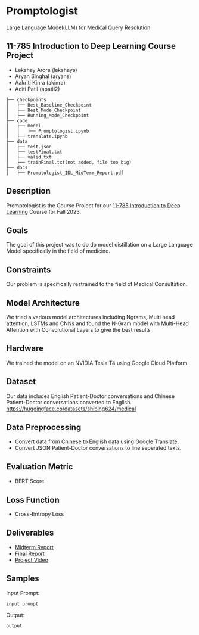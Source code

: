 # Promptologist
Large Language Model(LLM) for Medical Query Resolution

## 11-785 Introduction to Deep Learning Course Project
  + Lakshay Arora (lakshaya)
  + Aryan Singhal (aryans)
  + Aakriti Kinra (akinra)
  + Aditi Patil (apatil2)


```
├── checkpoints
│   ├── Best_Baseline_Checkpoint
│   ├── Best_Mode_Checkpoint
│   ├── Running_Mode_Checkpoint
├── code
│   ├── model
│   │   ├── Promptologist.ipynb
│   ├── translate.ipynb
├── data
│   ├── test.json
│   ├── testFinal.txt
│   ├── valid.txt
│   ├── trainFinal.txt(not added, file too big)
├── docs
│   ├── Promptologist_IDL_MidTerm_Report.pdf
```

## Description
Promptologist is the Course Project for our [11-785 Introduction to Deep Learning](https://deeplearning.cs.cmu.edu/F23/index.html#:~:text=the%20calendar%20first.-,OH%20Calendar,-%3A%20The%20Google) Course for Fall 2023.

## Goals
The goal of this project was to do do model distillation on a Large Language Model specifically in the field of medicine.

## Constraints

Our problem is specifically restrained to the field of Medical Consultation.

## Model Architecture

We tried a various model architectures including Ngrams, Multi head attention, LSTMs and CNNs and found the N-Gram model with Multi-Head Attention with Convolutional Layers to give the best results

## Hardware

We trained the model on an NVIDIA Tesla T4 using Google Cloud Platform.

## Dataset

Our data includes English Patient-Doctor conversations and Chinese Patient-Doctor conversations converted to English. https://huggingface.co/datasets/shibing624/medical

## Data Preprocessing

+ Convert data from Chinese to English data using Google Translate.
+ Convert JSON Patient-Doctor conversations to line seperated texts.

## Evaluation Metric

+ BERT Score

## Loss Function
+ Cross-Entropy Loss

## Deliverables

+ [Midterm Report](https://github.com/lucky-119/Promptologist/blob/main/docs/Promptologist_IDL_MidTerm_Report.pdf)
+ [Final Report](https://www.overleaf.com/project/656cfe3aa78bbb74938b69a5)
+ [Project Video](https://www.youtube.com/watch?v=7ZeoCHyi4zY)

## Samples
Input Prompt:
```
input prompt
```
Output:
```
output
```
